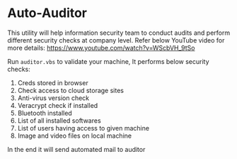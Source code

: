 # Auto-Auditor
This utility will help information security team to conduct audits and perform different security checks at company level. Refer below YouTube video for more details: 
https://www.youtube.com/watch?v=WScbVH_9tSo

Run ```auditor.vbs``` to validate your machine, It performs below security checks:
1. Creds stored in browser
2. Check access to cloud storage sites
3. Anti-virus version check
4. Veracrypt check if installed
5. Bluetooth installed
6. List of all installed softwares
7. List of users having access to given machine
8. Image and video files on local machine

In the end it will send automated mail to auditor
